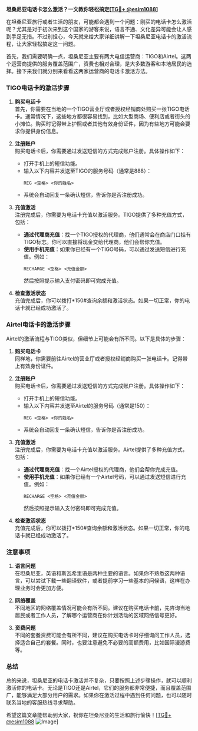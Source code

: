 **坦桑尼亚电话卡怎么激活？一文教你轻松搞定[[TG💪+ @esim1088](https://t.me/s/esim1088)]**

在坦桑尼亚旅行或者生活的朋友，可能都会遇到一个问题：刚买的电话卡怎么激活呢？尤其是对于初次来到这个国家的游客来说，语言不通、文化差异可能会让人感到手足无措。不过别担心，今天就来给大家详细讲解一下坦桑尼亚电话卡的激活流程，让大家轻松搞定这一问题。

首先，我们需要明确一点，坦桑尼亚主要有两大电信运营商：TIGO和Airtel。这两个运营商提供的服务覆盖范围广，资费也相对合理，是大多数游客和本地居民的选择。接下来我们就分别来看看这两家运营商的电话卡激活方法。

### TIGO电话卡的激活步骤

1. **购买电话卡**  
   首先，你需要在当地的一个TIGO营业厅或者授权经销商处购买一张TIGO电话卡。通常情况下，这些地方都很容易找到，比如大型商场、便利店或者街头的小摊位。购买时记得带上护照或者其他有效身份证件，因为有些地方可能会要求你提供身份信息。

2. **注册账户**  
   购买电话卡后，你需要通过发送短信的方式完成账户注册。具体操作如下：
   - 打开手机上的短信功能。
   - 输入以下内容并发送至TIGO的服务号码（通常是888）：
     ```
     REG <空格> <你的姓名>
     ```
   - 系统会自动回复一条确认短信，告诉你是否注册成功。

3. **充值激活**  
   注册完成后，你需要为电话卡充值以激活服务。TIGO提供了多种充值方式，包括：
   - **通过代理商充值**：找一个TIGO授权的代理商，他们通常会在商店门口挂有TIGO标志。你可以直接将现金交给代理商，他们会帮你充值。
   - **使用手机充值**：如果你已经有一个TIGO号码，可以通过发送短信进行充值。例如：
     ```
     RECHARGE <空格> <充值金额>
     ```
     然后按照提示输入支付密码即可完成充值。

4. **检查激活状态**  
   充值完成后，你可以拨打*150#查询余额和激活状态。如果一切正常，你的电话卡就已经成功激活了。

### Airtel电话卡的激活步骤

Airtel的激活流程与TIGO类似，但细节上可能会有所不同。以下是具体的步骤：

1. **购买电话卡**  
   同样地，你需要前往Airtel的营业厅或者授权经销商购买一张电话卡。记得带上有效身份证件。

2. **注册账户**  
   购买电话卡后，你需要通过发送短信的方式完成账户注册。具体操作如下：
   - 打开手机上的短信功能。
   - 输入以下内容并发送至Airtel的服务号码（通常是150）：
     ```
     REG <空格> <你的姓名>
     ```
   - 系统会自动回复一条确认短信，告诉你是否注册成功。

3. **充值激活**  
   注册完成后，你需要为电话卡充值以激活服务。Airtel提供了多种充值方式，包括：
   - **通过代理商充值**：找一个Airtel授权的代理商，他们会帮你完成充值。
   - **使用手机充值**：如果你已经有一个Airtel号码，可以通过发送短信进行充值。例如：
     ```
     RECHARGE <空格> <充值金额>
     ```
     然后按照提示输入支付密码即可完成充值。

4. **检查激活状态**  
   充值完成后，你可以拨打*150#查询余额和激活状态。如果一切正常，你的电话卡就已经成功激活了。

### 注意事项

1. **语言问题**  
   在坦桑尼亚，英语和斯瓦希里语是两种主要的语言。如果你不熟悉这两种语言，可以尝试下载一些翻译软件，或者提前学习一些基本的问候语，这样在办理业务时会更加方便。

2. **网络覆盖**  
   不同地区的网络覆盖情况可能会有所不同。建议在购买电话卡前，先咨询当地居民或者工作人员，了解哪个运营商在你计划活动的区域网络信号更好。

3. **资费问题**  
   不同的套餐资费可能会有所不同，建议在购买电话卡时仔细询问工作人员，选择适合自己的套餐。同时，也要注意避免不必要的高额费用，比如国际漫游费等。

### 总结

总的来说，坦桑尼亚的电话卡激活并不复杂，只要按照上述步骤操作，就可以顺利激活你的电话卡。无论是TIGO还是Airtel，它们的服务都非常便捷，而且覆盖范围广，能够满足大部分用户的需求。如果你在激活过程中遇到任何问题，也可以随时联系当地的客服热线寻求帮助。

希望这篇文章能帮助到大家，祝你在坦桑尼亚的生活和旅行愉快！[[TG💪+ @esim1088](https://t.me/s/esim1088) ![Image](https://i.postimg.cc/4NQfJmqS/Snipaste-2025-05-13-00-14-12.png)]